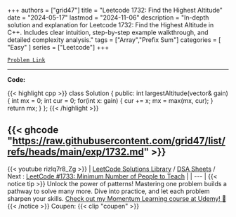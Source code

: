 
+++
authors = ["grid47"]
title = "Leetcode 1732: Find the Highest Altitude"
date = "2024-05-17"
lastmod = "2024-11-06"
description = "In-depth solution and explanation for Leetcode 1732: Find the Highest Altitude in C++. Includes clear intuition, step-by-step example walkthrough, and detailed complexity analysis."
tags = ["Array","Prefix Sum"]
categories = [
    "Easy"
]
series = ["Leetcode"]
+++



[`Problem Link`](https://leetcode.com/problems/find-the-highest-altitude/description/)

---
**Code:**

{{< highlight cpp >}}
class Solution {
public:
    int largestAltitude(vector<int>& gain) {
        int mx = 0;
        int cur = 0;
        for(int x: gain) {
            cur += x;
            mx = max(mx, cur);
        }
        return mx;
    }
};
{{< /highlight >}}

{{< ghcode "https://raw.githubusercontent.com/grid47/list/refs/heads/main/exp/1732.md" >}}
---
{{< youtube rizlq7r8_Zg >}}
| [LeetCode Solutions Library](https://grid47.xyz/leetcode/) / [DSA Sheets](https://grid47.xyz/sheets/) / Next : [LeetCode #1733: Minimum Number of People to Teach](https://grid47.xyz/posts/leetcode-1733-minimum-number-of-people-to-teach-solution/) |
| --- |
{{< notice tip >}}
Unlock the power of patterns! Mastering one problem builds a pathway to solve many more. Dive into practice, and let each problem sharpen your skills. [Check out my Momentum Learning course at Udemy! 🚀 ](https://www.udemy.com/course/algorithms-and-data-structures-in-cpp/)
{{< /notice >}}
Coupen: {{< clip "coupen" >}}
